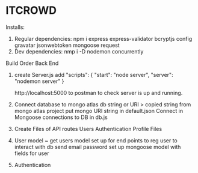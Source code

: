 # ITCROWD

Installs:

1. Regular dependencies: npm i express express-validator bcryptjs config gravatar jsonwebtoken mongoose request
2. Dev dependencies: nmp i -D nodemon concurrently

Build Order
Back End

1. create Server.js add
   "scripts": {
   "start": "node server",
   "server": "nodemon server"
   }

   http://localhost:5000 to postman to check server is up and running.

2) Connect database to mongo atlas db string or URI > copied string from mongo atlas project
   put mongo URI string in default.json
   Connect in Mongoose connections to DB in db.js

3) Create Files of API routes
   Users
   Authentication
   Profile
   Files

4) User model
   ~ get users model set up for end points to reg user to interact with db
   send email
   password
   set up mongoose model with fields for user

5) Authentication

